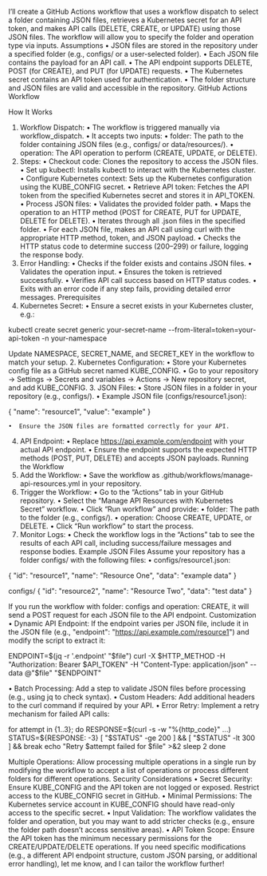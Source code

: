 I’ll create a GitHub Actions workflow that uses a workflow dispatch to select a folder containing JSON files, retrieves a Kubernetes secret for an API token, and makes API calls (DELETE, CREATE, or UPDATE) using those JSON files. The workflow will allow you to specify the folder and operation type via inputs.
Assumptions
•  JSON files are stored in the repository under a specified folder (e.g., configs/ or a user-selected folder).
•  Each JSON file contains the payload for an API call.
•  The API endpoint supports DELETE, POST (for CREATE), and PUT (for UPDATE) requests.
•  The Kubernetes secret contains an API token used for authentication.
•  The folder structure and JSON files are valid and accessible in the repository.
GitHub Actions Workflow


How It Works
1.  Workflow Dispatch:
	•  The workflow is triggered manually via workflow_dispatch.
	•  It accepts two inputs:
		•  folder: The path to the folder containing JSON files (e.g., configs/ or data/resources/).
		•  operation: The API operation to perform (CREATE, UPDATE, or DELETE).
2.  Steps:
	•  Checkout code: Clones the repository to access the JSON files.
	•  Set up kubectl: Installs kubectl to interact with the Kubernetes cluster.
	•  Configure Kubernetes context: Sets up the Kubernetes configuration using the KUBE_CONFIG secret.
	•  Retrieve API token: Fetches the API token from the specified Kubernetes secret and stores it in API_TOKEN.
	•  Process JSON files:
		•  Validates the provided folder path.
		•  Maps the operation to an HTTP method (POST for CREATE, PUT for UPDATE, DELETE for DELETE).
		•  Iterates through all .json files in the specified folder.
		•  For each JSON file, makes an API call using curl with the appropriate HTTP method, token, and JSON payload.
		•  Checks the HTTP status code to determine success (200–299) or failure, logging the response body.
3.  Error Handling:
	•  Checks if the folder exists and contains JSON files.
	•  Validates the operation input.
	•  Ensures the token is retrieved successfully.
	•  Verifies API call success based on HTTP status codes.
	•  Exits with an error code if any step fails, providing detailed error messages.
Prerequisites
1.  Kubernetes Secret:
	•  Ensure a secret exists in your Kubernetes cluster, e.g.:


kubectl create secret generic your-secret-name --from-literal=token=your-api-token -n your-namespace

Update NAMESPACE, SECRET_NAME, and SECRET_KEY in the workflow to match your setup.
2.  Kubernetes Configuration:
	•  Store your Kubernetes config file as a GitHub secret named KUBE_CONFIG.
	•  Go to your repository → Settings → Secrets and variables → Actions → New repository secret, and add KUBE_CONFIG.
3.  JSON Files:
	•  Store JSON files in a folder in your repository (e.g., configs/).
	•  Example JSON file (configs/resource1.json):

{
  "name": "resource1",
  "value": "example"
}


	•  Ensure the JSON files are formatted correctly for your API.
4.  API Endpoint:
	•  Replace https://api.example.com/endpoint with your actual API endpoint.
	•  Ensure the endpoint supports the expected HTTP methods (POST, PUT, DELETE) and accepts JSON payloads.
Running the Workflow
1.  Add the Workflow:
	•  Save the workflow as .github/workflows/manage-api-resources.yml in your repository.
2.  Trigger the Workflow:
	•  Go to the “Actions” tab in your GitHub repository.
	•  Select the “Manage API Resources with Kubernetes Secret” workflow.
	•  Click “Run workflow” and provide:
		•  folder: The path to the folder (e.g., configs/).
		•  operation: Choose CREATE, UPDATE, or DELETE.
	•  Click “Run workflow” to start the process.
3.  Monitor Logs:
	•  Check the workflow logs in the “Actions” tab to see the results of each API call, including success/failure messages and response bodies.
Example JSON Files
Assume your repository has a folder configs/ with the following files:
•  configs/resource1.json:

{
  "id": "resource1",
  "name": "Resource One",
  "data": "example data"
}

configs/
{
  "id": "resource2",
  "name": "Resource Two",
  "data": "test data"
}

If you run the workflow with folder: configs and operation: CREATE, it will send a POST request for each JSON file to the API endpoint.
Customization
•  Dynamic API Endpoint: If the endpoint varies per JSON file, include it in the JSON file (e.g., "endpoint": "https://api.example.com/resource1") and modify the script to extract it:

ENDPOINT=$(jq -r '.endpoint' "$file")
curl -X $HTTP_METHOD -H "Authorization: Bearer $API_TOKEN" -H "Content-Type: application/json" --data @"$file" "$ENDPOINT"


•  Batch Processing: Add a step to validate JSON files before processing (e.g., using jq to check syntax).
•  Custom Headers: Add additional headers to the curl command if required by your API.
•  Error Retry: Implement a retry mechanism for failed API calls:

for attempt in {1..3}; do
  RESPONSE=$(curl -s -w "%{http_code}" ...)
  STATUS=${RESPONSE: -3}
  [ "$STATUS" -ge 200 ] && [ "$STATUS" -lt 300 ] && break
  echo "Retry $attempt failed for $file" >&2
  sleep 2
done

Multiple Operations: Allow processing multiple operations in a single run by modifying the workflow to accept a list of operations or process different folders for different operations.
Security Considerations
•  Secret Security: Ensure KUBE_CONFIG and the API token are not logged or exposed. Restrict access to the KUBE_CONFIG secret in GitHub.
•  Minimal Permissions: The Kubernetes service account in KUBE_CONFIG should have read-only access to the specific secret.
•  Input Validation: The workflow validates the folder and operation, but you may want to add stricter checks (e.g., ensure the folder path doesn’t access sensitive areas).
•  API Token Scope: Ensure the API token has the minimum necessary permissions for the CREATE/UPDATE/DELETE operations.
If you need specific modifications (e.g., a different API endpoint structure, custom JSON parsing, or additional error handling), let me know, and I can tailor the workflow further!
 

